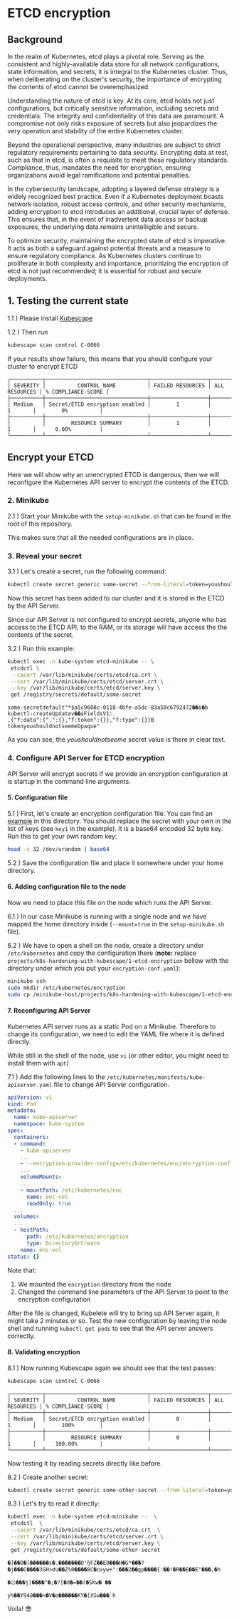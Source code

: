 # ETCD encryption

## Background

In the realm of Kubernetes, etcd plays a pivotal role. Serving as the consistent and highly-available data store for all network configurations, state information, and secrets, it is integral to the Kubernetes cluster. Thus, when deliberating on the cluster's security, the importance of encrypting the contents of etcd cannot be overemphasized.

Understanding the nature of etcd is key. At its core, etcd holds not just configurations, but critically sensitive information, including secrets and credentials. The integrity and confidentiality of this data are paramount. A compromise not only risks exposure of secrets but also jeopardizes the very operation and stability of the entire Kubernetes cluster.

Beyond the operational perspective, many industries are subject to strict regulatory requirements pertaining to data security. Encrypting data at rest, such as that in etcd, is often a requisite to meet these regulatory standards. Compliance, thus, mandates the need for encryption, ensuring organizations avoid legal ramifications and potential penalties.

In the cybersecurity landscape, adopting a layered defense strategy is a widely recognized best practice. Even if a Kubernetes deployment boasts network isolation, robust access controls, and other security mechanisms, adding encryption to etcd introduces an additional, crucial layer of defense. This ensures that, in the event of inadvertent data access or backup exposures, the underlying data remains unintelligible and secure.

To optimize security, maintaining the encrypted state of etcd is imperative. It acts as both a safeguard against potential threats and a measure to ensure regulatory compliance. As Kubernetes clusters continue to proliferate in both complexity and importance, prioritizing the encryption of etcd is not just recommended; it is essential for robust and secure deployments.

## 1. Testing the current state

1.1 ) Please install [Kubescape](https://github.com/kubescape/kubescape#getting-started)

1.2 ) Then run
```bash
kubescape scan control C-0066
```
If your results show failure, this means that you should configure your cluster to encrypt ETCD
```
┌──────────┬────────────────────────────────┬──────────────────┬───────────────┬────────────────────┐
│ SEVERITY │          CONTROL NAME          │ FAILED RESOURCES │ ALL RESOURCES │ % COMPLIANCE-SCORE │
├──────────┼────────────────────────────────┼──────────────────┼───────────────┼────────────────────┤
│ Medium   │ Secret/ETCD encryption enabled │        1         │       1       │        0%          │
├──────────┼────────────────────────────────┼──────────────────┼───────────────┼────────────────────┤
│          │        RESOURCE SUMMARY        │        1         │       1       │      0.00%         │
└──────────┴────────────────────────────────┴──────────────────┴───────────────┴────────────────────┘
```

## Encrypt your ETCD

Here we will show why an unencrypted ETCD is dangerous, then we will reconfigure the Kubernetes API server to encrypt the contents of the ETCD.

### 2. Minikube

2.1 ) Start your Minikube with the `setup-minikube.sh` that can be found in the root of this repository.

This makes sure  that all the needed configurations are in place.

### 3. Reveal your secret

3.1 ) Let's create a secret, run the following command:

```bash
kubectl create secret generic some-secret --from-literal=token=youshouldnotseeme
```

Now this secret has been added to our cluster and it is stored in the ETCD by the API Server.

Since our API Server is not configured to encrypt secrets, anyone who has access to the ETCD API, to the RAM, or its storage will have access the the contents of the secret.

3.2 ) Run this example:

```bash
kubectl exec -n kube-system etcd-minikube -- \
 etcdctl \
 --cacert /var/lib/minikube/certs/etcd/ca.crt \
 --cert /var/lib/minikube/certs/etcd/server.crt \
 --key /var/lib/minikube/certs/etcd/server.key \
 get /registry/secrets/default/some-secret
```
```
some-secretdefault"*$a5c9608c-0118-4bfe-a5dc-83a50c6792472��ɨ�b
kubectl-createUpdatev��ɨFieldsV1:.
,{"f:data":{".":{},"f:token":{}},"f:type":{}}B
tokenyoushouldnotseemeOpaque"
```

As you can see, the *youshouldnotseeme* secret value is there in clear text.

### 4. Configure API Server for ETCD encryption

API Server will encrypt secrets if we provide an encryption configuration at is startup in the command line arguments.

#### 5. Configuration file

5.1 ) First, let's create an encryption configuration file. You can find an [example](encryption-conf.yaml) in this directory. You should replace the secret with your own in the list of keys (see `key1` in the example). It is a base64 encoded 32 byte key. Run this to get your own random key:

```bash
head -c 32 /dev/urandom | base64
```

5.2 ) Save the configuration file and place it somewhere under your home directory.

#### 6.  Adding configuration file to the node

Now we need to place this file on the node which runs the API Server.

6.1 ) In our case Minikube is running with a single node and we have mapped the home directory inside (`--mount=true` in the `setup-minikube.sh` file).

6.2 ) We have to open a shell on the node, create a directory under `/etc/kubernetes` and copy the configuration there (**note:** replace `projects/k8s-hardening-with-kubescape/1-etcd-encryption` bellow with the directory under which you put your `encryption-conf.yaml`):

```bash
minikube ssh
sudo mkdir /etc/kubernetes/encryption
sudo cp /minikube-host/projects/k8s-hardening-with-kubescape/1-etcd-encryption/encryption-conf.yaml /etc/kubernetes/encryption/.
```

#### 7. Reconfiguring API Server

Kubernetes API server runs as a static Pod on a Minikube. Therefore to change its configuration, we need to edit the YAML file where it is defined directly.

While still in the shell of the node, use `vi` (or other editor, you might need to install them with `apt`)  

7.1 ) Add the following lines to the `/etc/kubernetes/manifests/kube-apiserver.yaml` file to change API Server configuration.

```yaml
apiVersion: v1
kind: Pod
metadata:
  name: kube-apiserver
  namespace: kube-system
spec:
  containers:
  - command:
    - kube-apiserver
    ...
    - --encryption-provider-config=/etc/kubernetes/enc/encryption-conf.yaml
    ...
    volumeMounts:
    ...
    - mountPath: /etc/kubernetes/enc
      name: enc-vol
      readOnly: true
  ...
  volumes:
  ...
  - hostPath:
      path: /etc/kubernetes/encryption
      type: DirectoryOrCreate
    name: enc-vol
status: {}
```

Note that:
1. We mounted the `encryption` directory from the node
2. Changed the command line parameters of the API Server to point to the encryption configuration


After the file is changed, Kubelete will try to bring up API Server again, it might take 2 minutes or so. Test the new configuration by leaving the node shell and running `kubectl get pods` to see that the API server answers correctly.

#### 8. Validating encryption

8.1 ) Now running Kubescape again we should see that the test passes:

```bash
kubescape scan control C-0066
```
```
┌──────────┬────────────────────────────────┬──────────────────┬───────────────┬────────────────────┐
│ SEVERITY │          CONTROL NAME          │ FAILED RESOURCES │ ALL RESOURCES │ % COMPLIANCE-SCORE │
├──────────┼────────────────────────────────┼──────────────────┼───────────────┼────────────────────┤
│ Medium   │ Secret/ETCD encryption enabled │        0         │       1       │        100%        │
├──────────┼────────────────────────────────┼──────────────────┼───────────────┼────────────────────┤
│          │        RESOURCE SUMMARY        │        0         │       1       │      100.00%       │
└──────────┴────────────────────────────────┴──────────────────┴───────────────┴────────────────────┘
```

Now testing it by reading secrets directly like before. 

8.2 ) Create another secret:
```bash
kubectl create secret generic some-other-secret --from-literal=token=youshouldnotseeme
```

8.3 ) Let's try to read it directly:
```bash
kubectl exec -n kube-system etcd-minikube --  \
 etcdctl  \
 --cacert /var/lib/minikube/certs/etcd/ca.crt  \
 --cert /var/lib/minikube/certs/etcd/server.crt \
 --key /var/lib/minikube/certs/etcd/server.key \
 get /registry/secrets/default/some-other-secret
```
```
�]��O�[������s�.�������D'ɧFZ��E0���H�G*��҄�?�j���C����3GH>Ժu��Z%0����8C�ǲyw+":���2��gp����{:��!�R��E��E"���,�h
                                                                        �۞�֝��j)����^�;�?[�d�=��(�SKw� ��
                                                                                                        y%��Y94Ә���<�V�o������KY�[XSw���`h
```

Voila! 😎





